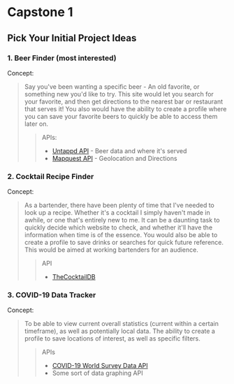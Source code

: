 # **Capstone 1**

## Pick Your Initial Project Ideas

### 1. Beer Finder (most interested)

Concept:

> Say you've been wanting a specific beer - An old favorite, or something new you'd like to try. This site would let you search for your favorite, and then get directions to the nearest bar or restaurant that serves it! You also would have the ability to create a profile where you can save your favorite beers to quickly be able to access them later on.
>
> > APIs:
> >
> > - [Untappd API](https://untappd.com/api/docs#start) - Beer data and where it's served
> > - [Mapquest API](https://developer.mapquest.com/) - Geolocation and Directions

### 2. Cocktail Recipe Finder

Concept:

> As a bartender, there have been plenty of time that I've needed to look up a recipe. Whether it's a cocktail I simply haven't made in awhile, or one that's entirely new to me. It can be a daunting task to quickly decide which website to check, and whether it'll have the information when time is of the essence. You would also be able to create a profile to save drinks or searches for quick future reference. This would be aimed at working bartenders for an audience.
>
> > API
> >
> > - [TheCocktailDB](https://www.thecocktaildb.com/api.php)

### 3. COVID-19 Data Tracker

Concept:

> To be able to view current overall statistics (current within a certain timeframe), as well as potentially local data. The ability to create a profile to save locations of interest, as well as specific filters.
>
> > APIs
> >
> > - [COVID-19 World Survey Data API](https://covidmap.umd.edu/api.html)
> > - Some sort of data graphing API
